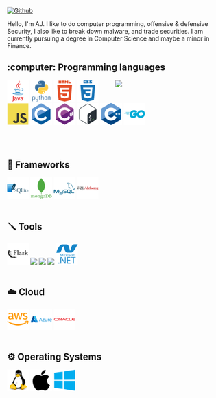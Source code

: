 
[![Github](https://img.shields.io/badge/-Github-000?style=flat&logo=Github&logoColor=white)](https://github.com/ajdev05)

Hello, I'm AJ. I like to do computer programming, offensive & defensive Security, I also like to break down malware, and trade securities. I am currently pursuing a degree in Computer Science and maybe a minor in Finance. 
  
<h2> :computer: Programming languages </h2> 

<p>
        <img width="50%" align="right" src="https://github-readme-stats.vercel.app/api?username=ajdev05&show_icons=true&hide_border=false&theme=radical"/>

<code><img width="10%" src="https://github.com/devicons/devicon/blob/master/icons/java/java-original-wordmark.svg"></code>
<code><img width="10%" src="https://github.com/devicons/devicon/blob/master/icons/python/python-original-wordmark.svg"></code>
<code><img width="10%" src="https://github.com/devicons/devicon/blob/master/icons/html5/html5-plain-wordmark.svg"></code> 
<code><img width="10%" src="https://github.com/devicons/devicon/blob/master/icons/css3/css3-plain-wordmark.svg"></code>
<code><img width="10%" src="https://github.com/devicons/devicon/blob/master/icons/javascript/javascript-original.svg"></code>
<code><img width="10%" src="https://github.com/devicons/devicon/blob/master/icons/c/c-original.svg"></code>
<code><img width="10%" src="https://github.com/devicons/devicon/blob/master/icons/csharp/csharp-original.svg"></code>
<code><img width="10%" src="https://github.com/devicons/devicon/blob/master/icons/bash/bash-original.svg"></code>
<code><img width="10%" src="https://github.com/devicons/devicon/blob/master/icons/cplusplus/cplusplus-original.svg"></code>
<code><img width="10%" src="https://github.com/devicons/devicon/blob/master/icons/go/go-original-wordmark.svg"></code> 

<br />
 <br />
 
<h2> 🧰  Frameworks </h2>
<code><img width="10%" src="https://github.com/devicons/devicon/blob/master/icons/sqlite/sqlite-original-wordmark.svg"></code>
<code><img width="10%" src="https://github.com/devicons/devicon/blob/master/icons/mongodb/mongodb-plain-wordmark.svg"></code>
 <code><img width="10%" src="https://github.com/devicons/devicon/blob/master/icons/mysql/mysql-plain-wordmark.svg"></code>
 <code><img width="10%" src="https://github.com/devicons/devicon/blob/master/icons/sqlalchemy/sqlalchemy-original-wordmark.svg"></code>
 
 
<br />
<br />

<h2> 🪛 Tools </h2> 
<code><img width="10%" src="https://github.com/devicons/devicon/blob/master/icons/flask/flask-original-wordmark.svg"></code>
<code><img width="10%" src="https://www.vectorlogo.zone/logos/nginx/nginx-ar21.svg"></code>
<code><img width="10%" src="https://www.vectorlogo.zone/logos/apache/apache-ar21.svg"></code>
<code><img width="10%" src="https://www.vectorlogo.zone/logos/git-scm/git-scm-ar21.svg"></code>
<code><img width="10%" src="https://github.com/devicons/devicon/blob/master/icons/dot-net/dot-net-plain-wordmark.svg"></code>



<br />
<br />


<h2> ☁️  Cloud </h2> 
<code><img width="10%" src="https://github.com/devicons/devicon/blob/master/icons/amazonwebservices/amazonwebservices-plain-wordmark.svg"></code>
<code><img width="10%" src="https://github.com/devicons/devicon/blob/master/icons/azure/azure-original-wordmark.svg"></code>
<code><img width="10%" src="https://github.com/devicons/devicon/blob/master/icons/oracle/oracle-original.svg"></code>


<br />
<br />
<h2> ⚙️  Operating Systems  </h2> 
<code><img width="10%" src="https://github.com/devicons/devicon/blob/master/icons/linux/linux-original.svg"></code>
<code><img width="10%" src="https://github.com/devicons/devicon/blob/master/icons/apple/apple-original.svg"></code>
<code><img width="10%" src="https://github.com/devicons/devicon/blob/master/icons/windows8/windows8-original.svg"></code>
</p>



